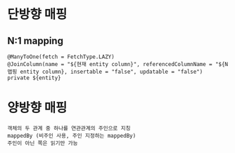 
# 단방향 매핑
## N:1 mapping
  
    @ManyToOne(fetch = FetchType.LAZY)
    @JoinColumn(name = "${현재 entity column}", referencedColumnName = "${N 맵핑 entity column}, insertable = "false", updatable = "false")
    private ${entity}

# 양방향 매핑

    객체의 두 관계 중 하나를 연관관계의 주인으로 지칭
    mappedBy (비주인 사용, 주인 지정하는 mappedBy)
    주인이 아닌 쪽은 읽기만 가능


    